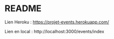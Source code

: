 # README

Lien Heroku : https://projet-events.herokuapp.com/

Lien en local : http://localhost:3000/events/index
